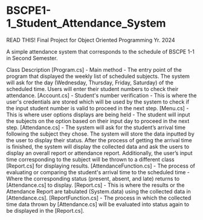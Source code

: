 # BSCPE1-1_Student_Attendance_System
READ THIS!
Final Project for Object Oriented Programming Yr. 2024

A simple attendance system that corresponds to the schedule of BSCPE 1-1 in Second Semester.

Class Description
[Program.cs] - Main method - The entry point of the program that displayed the weekly list of scheduled subjects. The system will ask for the day (Wednesday, Thursday, Friday, Saturday) of the scheduled time. Users will enter their student numbers to check their attendance.
[Account.cs] - Student's number verification - This is where the user's credentials are stored which will be used by the system to check if the input student number is valid to proceed in the next step.
[Menu.cs] - This is where user options displays are being held - The student will input the subjects on the option based on their input day to proceed in the next step. 
[Attendance.cs] - The system will ask for the student’s arrival time following the subject they chose. The system will store the data inputted by the user to display their status. After the process of getting the arrival time is finished, the system will display the collected data and ask the users to display an overall report or attendance report. Additionally, the user’s input time corresponding to the subject will be thrown to a different class [Report.cs] for displaying results. 
[AttendanceFunction.cs] - The process of evaluating or comparing the student's arrival time to the scheduled time - Where the corresponding status (present, absent, and late) returns to [Attendance.cs] to display.
[Report.cs] - This is where the results or the Attendance Report are tabulated (System.data) using the collected data in [Attendance.cs]. 
[ReportFunction.cs] - The process in which the collected time data thrown by [Attendance.cs] will be evaluated into status again to be displayed in the [Report.cs].


